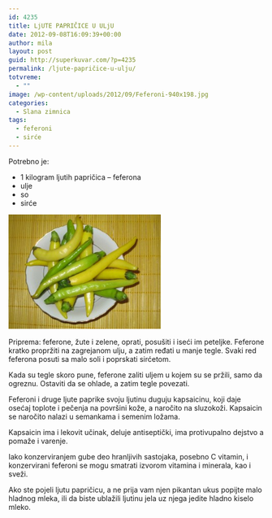 ```yaml
---
id: 4235
title: LjUTE PAPRIČICE U ULjU
date: 2012-09-08T16:09:39+00:00
author: mila
layout: post
guid: http://superkuvar.com/?p=4235
permalink: /ljute-papričice-u-ulju/
totvreme:
  - ""
image: /wp-content/uploads/2012/09/Feferoni-940x198.jpg
categories:
  - Slana zimnica
tags:
  - feferoni
  - sirće
---
```

Potrebno je:

  * 1 kilogram ljutih papričica &#8211; feferona
  * ulje
  * so
  * sirće

<img class="alignnone size-medium wp-image-4236" title="Feferoni" src="/wp-content/uploads/2012/09/Feferoni-300x225.jpg" alt="" width="300" height="225" /> 

Priprema: feferone, žute i zelene, oprati, posušiti i iseći im peteljke. Feferone kratko propržiti na zagrejanom ulju, a zatim ređati u manje tegle. Svaki red feferona posuti sa malo soli i poprskati sirćetom.

Kada su tegle skoro pune, feferone zaliti uljem u kojem su se pržili, samo da ogreznu. Ostaviti da se ohlade, a zatim tegle povezati.

Feferoni i druge ljute paprike svoju ljutinu duguju kapsaicinu, koji daje osećaj toplote i pečenja na površini kože, a naročito na sluzokoži. Kapsaicin se naročito nalazi u semankama i semenim ložama.

Kapsaicin ima i lekovit učinak, deluje antiseptički, ima protivupalno dejstvo a pomaže i varenje.

Iako konzerviranjem gube deo hranljivih sastojaka, posebno C vitamin, i konzervirani feferoni se mogu smatrati izvorom vitamina i minerala, kao i sveži.

Ako ste pojeli ljutu papričicu, a ne prija vam njen pikantan ukus popijte malo hladnog mleka, ili da biste ublažili ljutinu jela uz njega jedite hladno kiselo mleko.
